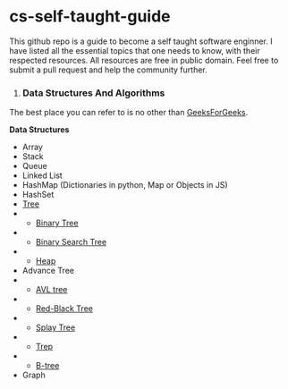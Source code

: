 # cs-self-taught-guide
This github repo is a guide to become a self taught software enginner. I have listed all the essential topics that one needs to know, with their respected resources. All resources are free in public domain. Feel free to submit a pull request and help the community further.

1. ### Data Structures And Algorithms

The best place you can refer to is no other than [GeeksForGeeks](https://www.geeksforgeeks.org).

**Data Structures**

+ Array
+ Stack
+ Queue
+ Linked List
+ HashMap (Dictionaries in python, Map or Objects in JS)
+ HashSet
+ [Tree](https://towardsdatascience.com/8-useful-tree-data-structures-worth-knowing-8532c7231e8c)
+ + [Binary Tree](https://www.geeksforgeeks.org/binary-tree-set-1-introduction/?ref=lbp)
+ + [Binary Search Tree](https://www.geeksforgeeks.org/binary-search-tree-data-structure/)
+ + [Heap](https://www.geeksforgeeks.org/heap-data-structure/)
+ Advance Tree
+ + [AVL tree](https://www.geeksforgeeks.org/avl-tree-set-1-insertion/)
+ + [Red-Black Tree](https://www.geeksforgeeks.org/red-black-tree-set-1-introduction-2/)
+ + [Splay Tree](https://www.geeksforgeeks.org/splay-tree-set-1-insert/)
+ + [Trep](https://www.geeksforgeeks.org/treap-a-randomized-binary-search-tree/)
+ + [B-tree](https://www.geeksforgeeks.org/introduction-of-b-tree-2/)
+ Graph

